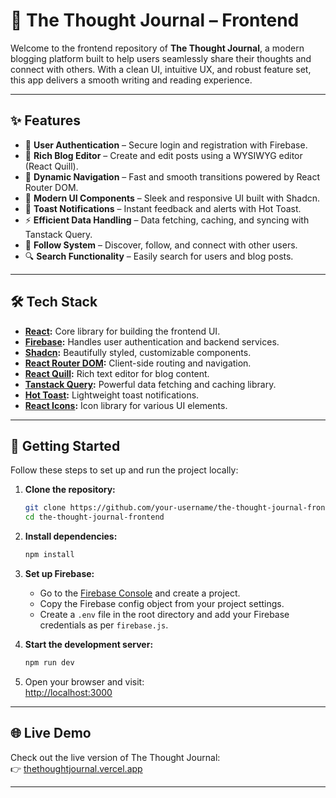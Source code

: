 # 📝 The Thought Journal – Frontend

Welcome to the frontend repository of **The Thought Journal**, a modern blogging platform built to help users seamlessly share their thoughts and connect with others. With a clean UI, intuitive UX, and robust feature set, this app delivers a smooth writing and reading experience.

---

## ✨ Features

- 🔐 **User Authentication** – Secure login and registration with Firebase.
- 📝 **Rich Blog Editor** – Create and edit posts using a WYSIWYG editor (React Quill).
- 🧭 **Dynamic Navigation** – Fast and smooth transitions powered by React Router DOM.
- 💅 **Modern UI Components** – Sleek and responsive UI built with Shadcn.
- 🔔 **Toast Notifications** – Instant feedback and alerts with Hot Toast.
- ⚡ **Efficient Data Handling** – Data fetching, caching, and syncing with Tanstack Query.
- 👥 **Follow System** – Discover, follow, and connect with other users.
- 🔍 **Search Functionality** – Easily search for users and blog posts.

---

## 🛠️ Tech Stack

- **[React](https://react.dev/):** Core library for building the frontend UI.
- **[Firebase](https://firebase.google.com/):** Handles user authentication and backend services.
- **[Shadcn](https://ui.shadcn.com/):** Beautifully styled, customizable components.
- **[React Router DOM](https://reactrouter.com/):** Client-side routing and navigation.
- **[React Quill](https://www.npmjs.com/package/react-quill):** Rich text editor for blog content.
- **[Tanstack Query](https://tanstack.com/query):** Powerful data fetching and caching library.
- **[Hot Toast](https://react-hot-toast.com/):** Lightweight toast notifications.
- **[React Icons](https://react-icons.github.io/react-icons/):** Icon library for various UI elements.

---

## 🚀 Getting Started

Follow these steps to set up and run the project locally:

1. **Clone the repository:**

   ```bash
   git clone https://github.com/your-username/the-thought-journal-frontend.git
   cd the-thought-journal-frontend
   ```

2. **Install dependencies:**

   ```bash
   npm install
   ```

3. **Set up Firebase:**

   - Go to the [Firebase Console](https://console.firebase.google.com/) and create a project.
   - Copy the Firebase config object from your project settings.
   - Create a `.env` file in the root directory and add your Firebase credentials as per `firebase.js`.

4. **Start the development server:**

   ```bash
   npm run dev
   ```

5. Open your browser and visit:  
   [http://localhost:3000](http://localhost:3000)

---

## 🌐 Live Demo

Check out the live version of The Thought Journal:  
👉 [thethoughtjournal.vercel.app](https://thethoughtjournal.vercel.app/)

---
